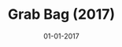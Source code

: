 ---
draft: true
title: "Grab Bag (2017)"
date: 01-01-2017
type: main
external_url: ""
image: assets/credits/...
---